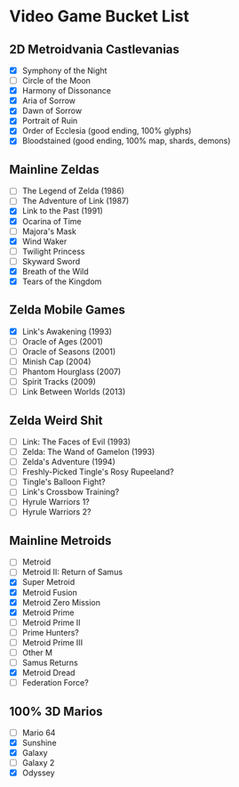 # Video Game Bucket List

## 2D Metroidvania Castlevanias
- [x] Symphony of the Night
- [ ] Circle of the Moon
- [x] Harmony of Dissonance
- [x] Aria of Sorrow
- [x] Dawn of Sorrow
- [x] Portrait of Ruin 
- [x] Order of Ecclesia (good ending, 100% glyphs)
- [x] Bloodstained (good ending, 100% map, shards, demons)

## Mainline Zeldas
- [ ] The Legend of Zelda (1986)
- [ ] The Adventure of Link (1987)
- [x] Link to the Past (1991)
- [x] Ocarina of Time
- [ ] Majora's Mask
- [x] Wind Waker
- [ ] Twilight Princess
- [ ] Skyward Sword
- [x] Breath of the Wild
- [x] Tears of the Kingdom

## Zelda Mobile Games
- [x] Link's Awakening (1993)
- [ ] Oracle of Ages (2001)
- [ ] Oracle of Seasons (2001)
- [ ] Minish Cap (2004)
- [ ] Phantom Hourglass (2007)
- [ ] Spirit Tracks (2009)
- [ ] Link Between Worlds (2013)

## Zelda Weird Shit
- [ ] Link: The Faces of Evil (1993)
- [ ] Zelda: The Wand of Gamelon (1993)
- [ ] Zelda's Adventure (1994)
- [ ] Freshly-Picked Tingle's Rosy Rupeeland?
- [ ] Tingle's Balloon Fight?
- [ ] Link's Crossbow Training?
- [ ] Hyrule Warriors 1?
- [ ] Hyrule Warriors 2?

## Mainline Metroids
- [ ] Metroid
- [ ] Metroid II: Return of Samus
- [x] Super Metroid
- [x] Metroid Fusion
- [x] Metroid Zero Mission
- [x] Metroid Prime
- [ ] Metroid Prime II
- [ ] Prime Hunters?
- [ ] Metroid Prime III
- [ ] Other M
- [ ] Samus Returns
- [x] Metroid Dread
- [ ] Federation Force?

## 100% 3D Marios
- [ ] Mario 64
- [x] Sunshine
- [x] Galaxy
- [ ] Galaxy 2
- [x] Odyssey
